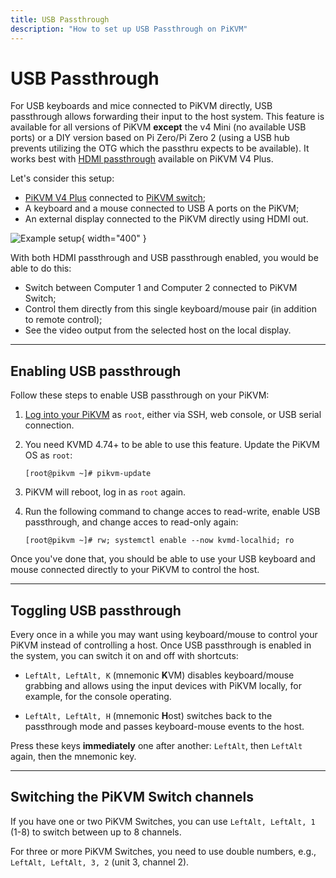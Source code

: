 ```yaml
---
title: USB Passthrough
description: "How to set up USB Passthrough on PiKVM"
---
```


# USB Passthrough

For USB keyboards and mice connected to PiKVM directly, USB passthrough allows forwarding their input to the host system. This feature is available for all versions of PiKVM **except** the v4 Mini (no available USB ports) or a DIY version based on Pi Zero/Pi Zero 2 (using a USB hub prevents utilizing the OTG which the passthru expects to be available). It works best with [HDMI passthrough](pass.md) available on PiKVM V4 Plus.

Let's consider this setup:

- [PiKVM V4 Plus](v4.md) connected to [PiKVM switch](switch.md);
- A keyboard and a mouse connected to USB A ports on the PiKVM;
- An external display connected to the PiKVM directly using HDMI out.

![Example setup](usb-passthrough.png){ width="400" }

With both HDMI passthrough and USB passthrough enabled, you would be able to do this:

- Switch between Computer 1 and Computer 2 connected to PiKVM Switch;
- Control them directly from this single keyboard/mouse pair (in addition to remote control);
- See the video output from the selected host on the local display.


-----
## Enabling USB passthrough

Follow these steps to enable USB passthrough on your PiKVM:

1. [Log into your PiKVM](cheatsheet.md) as `root`, either via SSH, web console, or USB serial connection.

2. You need KVMD 4.74+ to be able to use this feature. Update the PiKVM OS as `root`:

    ```
    [root@pikvm ~]# pikvm-update
    ```

3. PiKVM will reboot, log in as `root` again.

4. Run the following command to change acces to read-write, enable USB passthrough, and change acces to read-only again:

    ```
    [root@pikvm ~]# rw; systemctl enable --now kvmd-localhid; ro
    ```

Once you've done that, you should be able to use your USB keyboard and mouse connected directly to your PiKVM to control the host.


-----
## Toggling USB passthrough

Every once in a while you may want using keyboard/mouse to control your PiKVM instead of controlling a host. Once USB passthrough is enabled in the system, you can switch it on and off with shortcuts:

- `LeftAlt, LeftAlt, K` (mnemonic **K**VM) disables keyboard/mouse grabbing and allows using the input devices with PiKVM locally, for example, for the console operating.

- `LeftAlt, LeftAlt, H` (mnemonic **H**ost) switches back to the passthrough mode and passes keyboard-mouse events to the host.

Press these keys **immediately** one after another: `LeftAlt`, then `LeftAlt` again, then the mnemonic key. 


-----
## Switching the PiKVM Switch channels

If you have one or two PiKVM Switches, you can use `LeftAlt, LeftAlt, 1` (1-8) to switch between up to 8 channels.

For three or more PiKVM Switches, you need to use double numbers, e.g., `LeftAlt, LeftAlt, 3, 2` (unit 3, channel 2).
